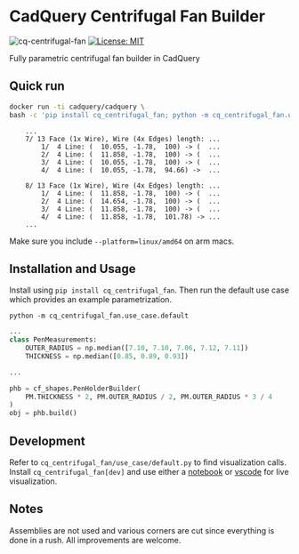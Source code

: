 # CadQuery Centrifugal Fan Builder

![cq-centrifugal-fan](https://github.com/farnasirim/cq-centrifugal-fan/assets/8123364/b78fca85-f5bb-4bd4-8e88-affff62adfcb)
[![License: MIT](https://img.shields.io/badge/license-MIT-blue.svg)](https://opensource.org/licenses/MIT)

Fully parametric centrifugal fan builder in CadQuery

## Quick run

```bash
docker run -ti cadquery/cadquery \
bash -c 'pip install cq_centrifugal_fan; python -m cq_centrifugal_fan.use_cases.default'
```

```text
    ...
    7/ 13 Face (1x Wire), Wire (4x Edges) length: ...
        1/  4 Line: (  10.055, -1.78,  100) -> (  ...
        2/  4 Line: (  11.858, -1.78,  100) -> (  ...
        3/  4 Line: (  10.055, -1.78,  100) -> (  ...
        4/  4 Line: (  10.055, -1.78,  94.66) ->  ...

    8/ 13 Face (1x Wire), Wire (4x Edges) length: ...
        1/  4 Line: (  11.858, -1.78,  100) -> (  ...
        2/  4 Line: (  14.654, -1.78,  100) -> (  ...
        3/  4 Line: (  11.858, -1.78,  100) -> (  ...
        4/  4 Line: (  11.858, -1.78,  101.78) -> ...
    ...
```

Make sure you include `--platform=linux/amd64` on arm macs.

## Installation and Usage

Install using `pip install cq_centrifugal_fan`. Then run the default use case which provides an example parametrization.

`python -m cq_centrifugal_fan.use_case.default`

```python
...
class PenMeasurements:
    OUTER_RADIUS = np.median([7.10, 7.10, 7.06, 7.12, 7.11])
    THICKNESS = np.median([0.85, 0.89, 0.93])

...

phb = cf_shapes.PenHolderBuilder(
    PM.THICKNESS * 2, PM.OUTER_RADIUS / 2, PM.OUTER_RADIUS * 3 / 4
)
obj = phb.build()
```

## Development

Refer to `cq_centrifugal_fan/use_case/default.py` to find visualization calls. Install `cq_centrifugal_fan[dev]` and use either a [notebook](https://github.com/bernhard-42/jupyter-cadquery) or [vscode](https://github.com/bernhard-42/vscode-ocp-cad-viewer) for live visualization.

## Notes

Assemblies are not used and various corners are cut since everything is done in a rush. All improvements are welcome.

